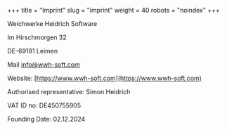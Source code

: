 +++
title = "Imprint"
slug = "imprint"
weight = 40
robots = "noindex"
+++

Weichwerke Heidrich Software

Im Hirschmorgen 32

DE-69181 Leimen

Mail [info@wwh-soft.com](mailto:info@wwh-soft.com)

Website: [https://www.wwh-soft.com](https://www.wwh-soft.com)

Authorised representative: Simon Heidrich

VAT ID no: DE450755905

Founding Date: 02.12.2024
